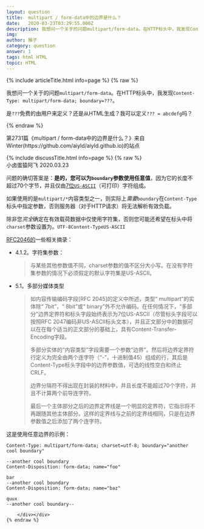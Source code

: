 ```yaml
---
layout: question
title:  multipart / form-data中的边界是什么？
date:   2020-03-23T03:29:55.000Z
description: 我想问一个关于的问题multipart/form-data。在HTTP标头中，我发现Content-Type  multipart/form-data; ...
img: 
author: 猴子
category: question
answer: 1
tags: html HTML
topic: HTML
---
```

<div class="article-root">
  <div class="article">
    {% include articleTitle.html info=page %}
    {% raw %}
    <div class="article-content"><p><font style="vertical-align: inherit;"><font style="vertical-align: inherit;">我想问一个关于的问题</font></font><code>multipart/form-data</code><font style="vertical-align: inherit;"><font style="vertical-align: inherit;">。</font><font style="vertical-align: inherit;">在HTTP标头中，我发现</font></font><code>Content-Type: multipart/form-data; boundary=???</code><font style="vertical-align: inherit;"><font style="vertical-align: inherit;">。</font></font></p>

<p><font style="vertical-align: inherit;"><font style="vertical-align: inherit;">是</font></font><code>???</code><font style="vertical-align: inherit;"><font style="vertical-align: inherit;">免费的由用户来定义？</font><font style="vertical-align: inherit;">还是从HTML生成？</font><font style="vertical-align: inherit;">我可以定义</font></font><code>??? = abcdefg</code><font style="vertical-align: inherit;"><font style="vertical-align: inherit;">吗？</font></font></p></div>
    {% endraw %}
  </div>
  <p class="winter_mark">第2731篇《multipart / form-data中的边界是什么？》来自Winter(https://github.com/aiyld/aiyld.github.io)的站点</p>
  <div class="discuss-wrapper">
    {% include discussTitle.html info=page %}
    {% raw %}
    <div class="discuss-item">
        <div class="discuss-parent">
          <div class="discuss-meta">
            <span class="discuss-user">小卤蛋猿阿飞</span>
            <span class="discuss-time">2020.03.23</span>
          </div>
          <div class="discuss-comment"><p><font style="vertical-align: inherit;"><font style="vertical-align: inherit;">问题的确切答案是：</font></font><strong><font style="vertical-align: inherit;"><font style="vertical-align: inherit;">是的，您可以为</font></font><code>boundary</code><font style="vertical-align: inherit;"><font style="vertical-align: inherit;">参数</font><font style="vertical-align: inherit;">使用任意值</font></font></strong><font style="vertical-align: inherit;"><font style="vertical-align: inherit;">，因为它的长度不超过70个字节，并且仅由</font></font><a href="https://en.wikipedia.org/wiki/US-ASCII" rel="noreferrer"><font style="vertical-align: inherit;"><font style="vertical-align: inherit;">7位</font></font><code>US-ASCII</code></a><font style="vertical-align: inherit;"><font style="vertical-align: inherit;">（可打印）字符组成。</font></font></p>

<p><font style="vertical-align: inherit;"><font style="vertical-align: inherit;">如果使用的是</font></font><code>multipart/*</code><font style="vertical-align: inherit;"><font style="vertical-align: inherit;">内容类型之一，则实际上</font></font><em><font style="vertical-align: inherit;"><font style="vertical-align: inherit;">需要</font></font></em><font style="vertical-align: inherit;"></font><code>boundary</code><font style="vertical-align: inherit;"><font style="vertical-align: inherit;">在</font></font><code>Content-Type</code><font style="vertical-align: inherit;"><font style="vertical-align: inherit;">标头中</font><font style="vertical-align: inherit;">指定</font><font style="vertical-align: inherit;">参数</font><font style="vertical-align: inherit;">，否则服务器（对于HTTP请求）将无法解析有效负载。</font></font></p>

<p><font style="vertical-align: inherit;"><font style="vertical-align: inherit;">除非您</font><em><font style="vertical-align: inherit;">完全</font></em><font style="vertical-align: inherit;">确定</font><font style="vertical-align: inherit;">在有效载荷数据</font><font style="vertical-align: inherit;">中仅使用</font><font style="vertical-align: inherit;">字符集</font><font style="vertical-align: inherit;">，否则</font><font style="vertical-align: inherit;">您可能还希望</font><font style="vertical-align: inherit;">在</font><font style="vertical-align: inherit;">标头</font><font style="vertical-align: inherit;">中将</font></font><code>charset</code><font style="vertical-align: inherit;"><font style="vertical-align: inherit;">参数</font><font style="vertical-align: inherit;">设置为</font><font style="vertical-align: inherit;">。</font></font><code>UTF-8</code><font style="vertical-align: inherit;"></font><code>Content-Type</code><font style="vertical-align: inherit;"></font><em><font style="vertical-align: inherit;"></font></em><font style="vertical-align: inherit;"></font><code>US-ASCII</code><font style="vertical-align: inherit;"></font></p>

<p><font style="vertical-align: inherit;"></font><a href="http://www.ietf.org/rfc/rfc2046.txt" rel="noreferrer" title="多用途Internet邮件扩展（MIME）第二部分：媒体类型"><font style="vertical-align: inherit;"><font style="vertical-align: inherit;">RFC2046的</font></font></a><font style="vertical-align: inherit;"><font style="vertical-align: inherit;">一些相关摘录</font><font style="vertical-align: inherit;">：</font></font></p>

<ul>
<li><p><font style="vertical-align: inherit;"><font style="vertical-align: inherit;">4.1.2。</font><font style="vertical-align: inherit;">字符集参数：</font></font></p>

<blockquote>
  <p><font style="vertical-align: inherit;"><font style="vertical-align: inherit;">与某些其他参数值不同，charset参数的值不区分大小写。</font><font style="vertical-align: inherit;">在没有字符集参数的情况下必须假定的默认字符集是US-ASCII。</font></font></p>
</blockquote></li>
<li><p><font style="vertical-align: inherit;"><font style="vertical-align: inherit;">5.1。</font><font style="vertical-align: inherit;">多部分媒体类型</font></font></p>

<blockquote>
  <p><font style="vertical-align: inherit;"><font style="vertical-align: inherit;">如内容传输编码字段[RFC 2045]的定义中所述，类型“ multipart”的实体除“ 7bit”，“ 8bit”或“ binary”外不允许编码。</font><font style="vertical-align: inherit;">在任何情况下，“多部分”边界定界符和标头字段始终表示为7位US-ASCII（尽管标头字段可以按照RFC 2047编码非US-ASCII标头文本），并且正文部分中的数据可以在在每个适当的正文部分的基础上，具有Content-Transfer-Encoding字段。</font></font></p>
  
  <p><font style="vertical-align: inherit;"><font style="vertical-align: inherit;">多部分实体的“内容类型”字段需要一个参数“边界”。</font><font style="vertical-align: inherit;">然后将边界定界符行定义为完全由两个连字符（“-”，十进制值45）组成的行，其后是Content-Type标头字段中的边界参数值，可选的线性空白和终止CRLF。</font></font></p>
  
  <p><font style="vertical-align: inherit;"><font style="vertical-align: inherit;">边界分隔符不得出现在封装的材料中，并且长度不能超过70个字符，并且不计算两个前导连字符。</font></font></p>
  
  <p><font style="vertical-align: inherit;"><font style="vertical-align: inherit;">最后一个主体部分之后的边界定界线是一个明显的定界符，它指示将不再跟随其他主体部分。</font><font style="vertical-align: inherit;">这样的定界线与之前的定界线相同，只是在边界参数值之后添加了两个连字符。</font></font></p>
</blockquote></li>
</ul>

<p><font style="vertical-align: inherit;"><font style="vertical-align: inherit;">这是使用任意边界的示例：</font></font></p>

<pre><code>Content-Type: multipart/form-data; charset=utf-8; boundary="another cool boundary"<font></font>
<font></font>
--another cool boundary<font></font>
Content-Disposition: form-data; name="foo"<font></font>
<font></font>
bar<font></font>
--another cool boundary<font></font>
Content-Disposition: form-data; name="baz"<font></font>
<font></font>
quux<font></font>
--another cool boundary--<font></font>
</code></pre></div>
        </div></div>
    {% endraw %}
  </div>
<div>
